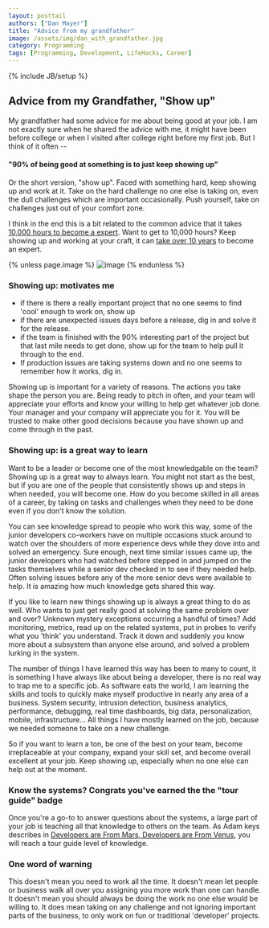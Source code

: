 ```yaml
---
layout: posttail
authors: ["Dan Mayer"]
title: "Advice from my grandfather"
image: /assets/img/dan_with_grandfather.jpg
category: Programming
tags: [Programming, Development, LifeHacks, Career]
---
```

{% include JB/setup %}

## Advice from my Grandfather, "Show up"

My grandfather had some advice for me about being good at your job. I am not exactly sure when  he shared the advice with me, it might have been before college or when I visited after college right before my first job. But I think of it often --

#### "90% of being good at something is to just keep showing up"

Or the short version, "show up". Faced with something hard, keep showing up and work at it. Take on the hard challenge no one else is taking on, even the dull challenges which are important occasionally. Push yourself, take on challenges just out of your comfort zone.

I think in the end this is a bit related to the common advice that it takes [10,000 hours to become a expert](http://en.wikipedia.org/wiki/Outliers_%28book%29). Want to get to 10,000 hours? Keep showing up and working at your craft, it can [take over 10 years](http://www.newyorker.com/online/blogs/sportingscene/2013/08/psychology-ten-thousand-hour-rule-complexity.html) to become an expert.

{% unless page.image %}
![image](/assets/img/dan_with_grandfather.jpg)
{% endunless %}

### Showing up: motivates me

* if there is there a really important project that no one seems to find 'cool' enough to work on, show up
* if there are unexpected issues days before a release, dig in and solve it for the release.
* if the team is finished with the 90% interesting <!--more--> part of the project but that last mile needs to get done, show up for the team to help pull it through to the end.
* If production issues are taking systems down and no one seems to remember how it works, dig in.

Showing up is important for a variety of reasons. The actions you take shape the person you are. Being ready to pitch in often, and your team will appreciate your efforts and know your willing to help get whatever job done. Your manager and your company will appreciate you for it. You will be trusted to make other good decisions because you have shown up and come through in the past.

### Showing up: is a great way to learn

Want to be a leader or become one of the most knowledgable on the team? Showing up is a great way to always learn. You might not start as the best, but if you are one of the people that consistently shows up and steps in when needed, you will become one. How do you become skilled in all areas of a career, by taking on tasks and challenges when they need to be done even if you don't know the solution.

You can see knowledge spread to people who work this way, some of the junior developers co-workers have on multiple occasions stuck around to watch over the shoulders of more experience devs while they dove into and solved an emergency. Sure enough, next time similar issues came up, the junior developers who had watched before stepped in and jumped on the tasks themselves while a senior dev checked in to see if they needed help. Often solving issues before any of the more senior devs were available to help. It is amazing how much knowledge gets shared this way.

If you like to learn new things showing up is always a great thing to do as well. Who wants to just get really good at solving the same problem over and over? Unknown mystery exceptions occurring a handful of times? Add monitoring, metrics, read up on the related systems, put in probes to verify what you 'think' you understand. Track it down and suddenly you know more about a subsystem than anyone else around, and solved a problem lurking in the system.

The number of things I have learned this way has been to many to count, it is something I have always like about being a developer, there is no real way to trap me to a specific job. As software eats the world, I am learning the skills and tools to quickly make myself productive in nearly any area of a business. System security, intrusion detection, business analytics, performance, debugging, real time dashboards, big data, personalization, mobile, infrastructure... All things I have mostly learned on the job, because we needed someone to take on a new challenge.

So if you want to learn a ton, be one of the best on your team, become irreplaceable at your company, expand your skill set, and become overall excellent at your job. Keep showing up, especially when no one else can help out at the moment.

### Know the systems? Congrats you've earned the the "tour guide" badge

Once you're a go-to to answer questions about the systems, a large part of your job is teaching all that knowledge to others on the team. As Adam keys describes in [Developers are From Mars, Developers are From Venus](http://www.confreaks.com/videos/3068-bigruby2014-developers-are-from-mars-developers-are-from-venus), you will reach a tour guide level of knowledge. 

### One word of warning

This doesn't mean you need to work all the time. It doesn't mean let people or business walk all over you assigning you more work than one can handle. It doesn't mean you should always be doing the work no one else would be willing to. It does mean taking on any challenge and not ignoring important parts of the business, to only work on fun or traditional 'developer' projects.